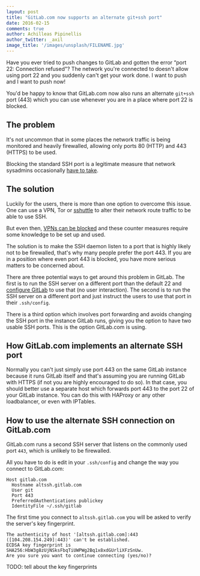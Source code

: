 ```yaml
---
layout: post
title: "GitLab.com now supports an alternate git+ssh port"
date: 2016-02-15
comments: true
author: Achilleas Pipinellis
author_twitter: _axil
image_title: '/images/unsplash/FILENAME.jpg'
---
```


Have you ever tried to push changes to GitLab and gotten the error
“port 22: Connection refused"? The network you're connected to doesn't allow
using port 22 and you suddenly can't get your work done. I want to push and I
want to push now!

You'd be happy to know that GitLab.com now also runs an
alternate `git+ssh` port (443) which you can use whenever you are in a place
where port 22 is blocked.

<!-- more -->

## The problem

It's not uncommon that in some places the network traffic is being monitored
and heavily firewalled, allowing only ports 80 (HTTP) and 443 (HTTPS) to be
used.

Blocking the standard SSH port is a legitimate measure that network sysadmins
occasionally [have to take](http://serverfault.com/a/25566).

## The solution

Luckily for the users, there is more than one option to overcome this issue.
One can use a VPN, Tor or [sshuttle] to alter their network route traffic to
be able to use SSH.

But even then, [VPNs can be blocked][vpn-wiki] and these counter measures
require some knowledge to be set up and used.

The solution is to make the SSH daemon listen to a port that is highly likely
not to be firewalled, that's why many people prefer the port 443. If you are
in a position where even port 443 is blocked, you have more serious matters to
be concerned about.

There are three potential ways to get around this problem in GitLab. The first
is to run the SSH server on a different port than the default 22 and
[configure GitLab] to use that (no user interaction). The second is to run the
SSH server on a different port and just instruct the users to use that port in
their `.ssh/config`.

There is a third option which involves port forwarding and avoids changing the
SSH port in the instance GitLab runs, giving you the option to have two usable
SSH ports. This is the option GitLab.com is using.

## How GitLab.com implements an alternate SSH port

Normally you can't just simply use port 443 on the same GitLab instance because
it runs GitLab itself and that's assuming you are running GitLab with HTTPS
(if not you are highly encouraged to do so). In that case, you should better
use a separate host which forwards port 443 to the port 22 of your GitLab
instance. You can do this with HAProxy or any other loadbalancer, or even with
IPTables.

## How to use the alternate SSH connection on GitLab.com

GitLab.com runs a second SSH server that listens on the commonly used port `443`,
which is unlikely to be firewalled.

All you have to do is edit in your `.ssh/config` and change the way you
connect to GitLab.com:

```
Host gitlab.com
  Hostname altssh.gitlab.com
  User git
  Port 443
  PreferredAuthentications publickey
  IdentityFile ~/.ssh/gitlab
```

The first time you connect to `altssh.gitlab.com` you will be asked to verify
the server's key fingerprint.

```
The authenticity of host '[altssh.gitlab.com]:443 ([104.208.154.249]:443)' can't be established.
ECDSA key fingerprint is SHA256:HbW3g8zUjNSksFbqTiUWPWg2Bq1x8xdGUrliXFzSnUw.
Are you sure you want to continue connecting (yes/no)?
```

TODO: tell about the key fingerprints

[configure gitlab]: https://gitlab.com/gitlab-org/gitlab-ce/blob/28d42a33f3385b57660906d4ca35e96d56785d7e/config/gitlab.yml.example#L412-413
[sshuttle]: https://github.com/apenwarr/sshuttle "sshuttle - a poor man's VPN"
[vpn-wiki]: https://en.wikipedia.org/wiki/VPN_blocking "Wikipedia - VPN Blocking"
